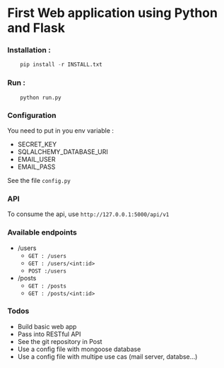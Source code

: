 # First Web application using Python and Flask

### Installation :
```python 
    pip install -r INSTALL.txt
```

### Run :
```phyton 
    python run.py
```

### Configuration
You need to put in you env variable :
- SECRET_KEY
- SQLALCHEMY_DATABASE_URI
- EMAIL_USER
- EMAIL_PASS

See the file `config.py`

### API
To consume the api, use `http://127.0.0.1:5000/api/v1`

### Available endpoints
- /users
    - `GET : /users`
    - `GET : /users/<int:id>`
    - `POST :/users`
- /posts
    -  `GET : /posts`
    - `GET : /posts/<int:id>`

### Todos
- Build basic web app
- Pass into RESTful API
- See the git repository in Post
- Use a config file with mongoose database
- Use a config file with multipe use cas (mail server, databse...)